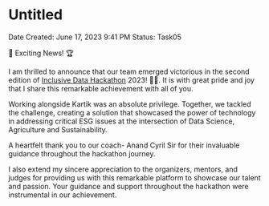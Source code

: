 # Untitled

Date Created: June 17, 2023 9:41 PM
Status: Task05

🎉 Exciting News! 🏆

I am thrilled to announce that our team emerged victorious in the second edition of [Inclusive Data Hackathon](https://inclusivedatahackathon.com/) 2023! 🥇🚀. It is with great pride and joy that I share this remarkable achievement with all of you.

Working alongside Kartik was an absolute privilege. Together, we tackled the challenge, creating a solution that showcased the power of technology in addressing critical ESG issues at the intersection of Data Science, Agriculture and Sustainability. 

A heartfelt thank you to our coach- Anand Cyril Sir for their invaluable guidance throughout the hackathon journey.

I also extend my sincere appreciation to the organizers, mentors, and judges for providing us with this remarkable platform to showcase our talent and passion. Your guidance and support throughout the hackathon were instrumental in our achievement.